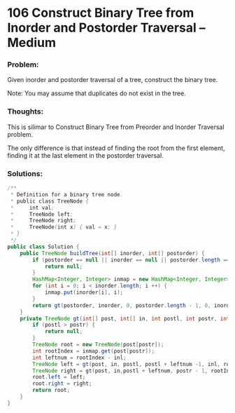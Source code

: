 # 106 Construct Binary Tree from Inorder and Postorder Traversal – Medium


### Problem:



Given inorder and postorder traversal of a tree, construct the binary tree.

Note:
You may assume that duplicates do not exist in the tree.


### Thoughts:



This is silimar to Construct Binary Tree from Preorder and Inorder Traversal problem.

The only difference is that instead of finding the root from the first element, finding it at the last element in the postorder traversal.


### Solutions:


```java
/**
 * Definition for a binary tree node.
 * public class TreeNode {
 *     int val;
 *     TreeNode left;
 *     TreeNode right;
 *     TreeNode(int x) { val = x; }
 * }
 */
public class Solution {
    public TreeNode buildTree(int[] inorder, int[] postorder) {
        if (postorder == null || inorder == null || postorder.length == 0 || inorder.length == 0 || postorder.length != inorder.length) {
            return null;
        }
        HashMap<Integer, Integer> inmap = new HashMap<Integer, Integer>();
        for (int i = 0; i < inorder.length; i ++) {
            inmap.put(inorder[i], i);
        }
        return gt(postorder, inorder, 0, postorder.length - 1, 0, inorder.length - 1, inmap);
    }
    private TreeNode gt(int[] post, int[] in, int postl, int postr, int inl, int inr, HashMap<Integer, Integer> inmap) {
        if (postl > postr) {
            return null;
        }
        TreeNode root = new TreeNode(post[postr]);
        int rootIndex = inmap.get(post[postr]);
        int leftnum = rootIndex - inl;
        TreeNode left = gt(post, in, postl, postl + leftnum -1, inl, rootIndex - 1, inmap);
        TreeNode right = gt(post, in,postl + leftnum, postr - 1, rootIndex + 1, inr, inmap);
        root.left = left;
        root.right = right;
        return root;
    }
}
```